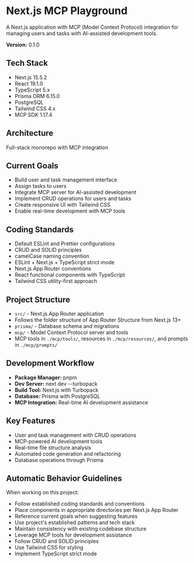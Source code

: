 # Next.js MCP Playground

A Next.js application with MCP (Model Context Protocol) integration for managing users and tasks with AI-assisted development tools.

**Version:** 0.1.0

## Tech Stack

- Next.js 15.5.2
- React 19.1.0  
- TypeScript 5.x
- Prisma ORM 6.15.0
- PostgreSQL
- Tailwind CSS 4.x
- MCP SDK 1.17.4

## Architecture

Full-stack monorepo with MCP integration

## Current Goals

- Build user and task management interface
- Assign tasks to users
- Integrate MCP server for AI-assisted development
- Implement CRUD operations for users and tasks
- Create responsive UI with Tailwind CSS
- Enable real-time development with MCP tools

## Coding Standards

- Default ESLint and Prettier configurations
- CRUD and SOLID principles
- camelCase naming convention
- ESLint + Next.js + TypeScript strict mode
- Next.js App Router conventions
- React functional components with TypeScript
- Tailwind CSS utility-first approach

## Project Structure

- `src/` - Next.js App Router application
- Follows the folder structure of App Router Structure from Next.js 13+
- `prisma/` - Database schema and migrations
- `mcp/` - Model Context Protocol server and tools
- MCP tools in `./mcp/tools/`, resources in `./mcp/resources/`, and prompts in `./mcp/prompts/`

## Development Workflow

- **Package Manager:** pnpm
- **Dev Server:** next dev --turbopack
- **Build Tool:** Next.js with Turbopack
- **Database:** Prisma with PostgreSQL
- **MCP Integration:** Real-time AI development assistance

## Key Features

- User and task management with CRUD operations
- MCP-powered AI development tools
- Real-time file structure analysis
- Automated code generation and refactoring
- Database operations through Prisma

## Automatic Behavior Guidelines

When working on this project:

- Follow established coding standards and conventions
- Place components in appropriate directories per Next.js App Router
- Reference current goals when suggesting features
- Use project's established patterns and tech stack
- Maintain consistency with existing codebase structure
- Leverage MCP tools for development assistance
- Follow CRUD and SOLID principles
- Use Tailwind CSS for styling
- Implement TypeScript strict mode
